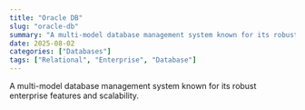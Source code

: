 ```yaml
---
title: "Oracle DB"
slug: "oracle-db"
summary: "A multi-model database management system known for its robust enterprise features and scalability."
date: 2025-08-02
categories: ["Databases"]
tags: ["Relational", "Enterprise", "Database"]
---
```


A multi-model database management system known for its robust enterprise features and scalability.
